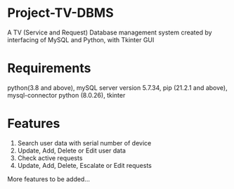 # Project-TV-DBMS
A TV (Service and Request) Database management system created by interfacing of MySQL and Python, with Tkinter GUI 
# Requirements
python(3.8 and above), mySQL server version 5.7.34, pip (21.2.1 and above), mysql-connector python (8.0.26), tkinter
# Features
1. Search user data with serial number of device
2. Update, Add, Delete or Edit user data
3. Check active requests
4. Update, Add, Delete, Escalate or Edit requests

More features to be added...
